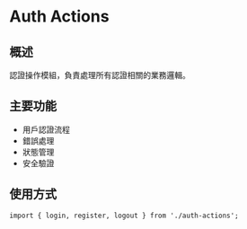 # Auth Actions

## 概述
認證操作模組，負責處理所有認證相關的業務邏輯。

## 主要功能
- 用戶認證流程
- 錯誤處理
- 狀態管理
- 安全驗證

## 使用方式
`
import { login, register, logout } from './auth-actions';
`
